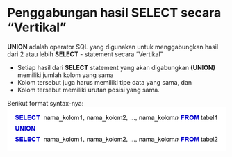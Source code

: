 # Penggabungan hasil SELECT secara “Vertikal”

**UNION** adalah operator SQL yang digunakan untuk menggabungkan hasil dari 2 atau lebih **SELECT** - statement secara “Vertikal"

- Setiap hasil dari **SELECT** statement yang akan digabungkan **(UNION)** memiliki jumlah kolom yang sama
- Kolom tersebut juga harus memiliki tipe data yang sama, dan
- Kolom tersebut memiliki urutan posisi yang sama.<br>

Berikut format syntax-nya: <br>
![syntax](union.png)<br>
